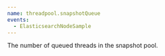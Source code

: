 ```yaml
---
name: threadpool.snapshotQueue
events:
  - ElasticsearchNodeSample
---
```


The number of queued threads in the snapshot pool.